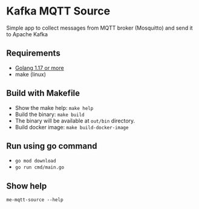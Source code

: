 # Kafka MQTT Source

Simple app to collect messages from MQTT broker (Mosquitto) and send it to Apache Kafka

## Requirements
 - [Golang 1.17 or more](https://go.dev/dl)
 - make (linux)

## Build with Makefile
 - Show the make help: `make help`
 - Build the binary: `make build`
 - The binary will be available at `out/bin` directory.
 - Build docker image: `make build-docker-image`

## Run using go command
 - `go mod download`
 - `go run cmd/main.go`

## Show help
`me-mqtt-source --help`
